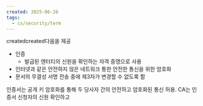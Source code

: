 ```yaml
---
created: 2025-06-26
tags:
  - cs/security/term
---
```

createdcreated다음을 제공
- 인증
	- 발급된 엔터티의 신원을 확인하는 자격 증명으로 사용
- 인터넷과 같은 안전하지 않은 네트워크 통한 안전한 통신을 위한 암호화
- 문서의 무결성 서명 전송 중에 제3자가 변경할 수 없도록 함

인증서는 공개 키 암호화를 통해 두 당사자 간의 안전하고 암호화된 통신 허용. CA는 인증서 신청자의 신원 확인하고 